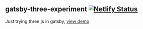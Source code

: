 ## gatsby-three-experiment [![Netlify Status](https://api.netlify.com/api/v1/badges/b3e67525-785e-4ccf-b1e7-c4a8022d1148/deploy-status)](https://app.netlify.com/sites/gatsby-three-experiment-shaun/deploys)


Just trying three js in gatsby, [view demo](https://gatsby-three-experiment-shaun.netlify.com/)
